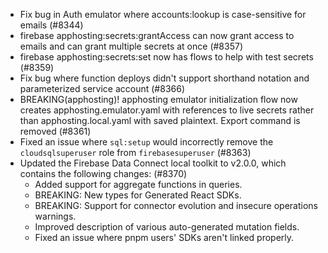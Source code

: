 - Fix bug in Auth emulator where accounts:lookup is case-sensitive for emails (#8344)
- firebase apphosting:secrets:grantAccess can now grant access to emails and can grant multiple secrets at once (#8357)
- firebase apphosting:secrets:set now has flows to help with test secrets (#8359)
- Fix bug where function deploys didn't support shorthand notation and parameterized service account (#8366)
- BREAKING(apphosting)! apphosting emulator initialization flow now creates apphosting.emulator.yaml with references to live secrets rather than apphosting.local.yaml with saved plaintext. Export command is removed (#8361)
- Fixed an issue where `sql:setup` would incorrectly remove the `cloudsqlsuperuser` role from `firebasesuperuser` (#8363)
- Updated the Firebase Data Connect local toolkit to v2.0.0, which contains the following changes: (#8370)
  - Added support for aggregate functions in queries.
  - BREAKING: New types for Generated React SDKs.
  - BREAKING: Support for connector evolution and insecure operations warnings.
  - Improved description of various auto-generated mutation fields.
  - Fixed an issue where pnpm users' SDKs aren't linked properly.
